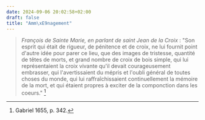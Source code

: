```yaml
---
date: 2024-09-06 20:02:58+02:00
draft: false
title: "Amm\xE9nagement"
---
```





> *François de Sainte Marie, en parlant de saint Jean de la Croix* : "Son esprit qui était de rigueur, de pénitence et de croix, ne lui fournit point d'autre idée pour parer ce lieu, que des images de tristesse, quantité de têtes de morts, et grand nombre de croix de bois simple, qui lui représentaient la croix vivante qu'il devait courageusement embrasser, qui l'avertissaient du mépris et l'oubli général de toutes choses du monde, qui lui raffraîchissaient continuellement la mémoire de la mort, et qui étaient propres à exciter de la componction dans les coeurs." [^1]

[^1]: Gabriel 1655, p. 342.

